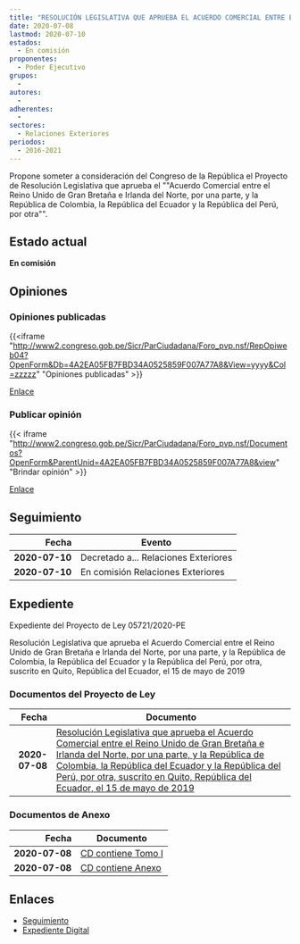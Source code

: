 ```yaml
---
title: "RESOLUCIÓN LEGISLATIVA QUE APRUEBA EL ACUERDO COMERCIAL ENTRE EL REINO UNIDO DE GRAN BRETAÑA E IRLANDA DEL NORTE, POR UNA PARTE, Y LA REPÚBLICA DE COLOMBIA, LA REPÚBLICA DEL ECUADOR Y LA REPÚBLICA DEL PERÚ, POR OTRA."
date: 2020-07-08
lastmod: 2020-07-10
estados: 
  - En comisión
proponentes: 
  - Poder Ejecutivo
grupos: 
  - 
autores: 
  - 
adherentes: 
  - 
sectores: 
  - Relaciones Exteriores
periodos: 
  - 2016-2021
---
```


Propone someter a consideración del Congreso de la República el Proyecto de Resolución Legislativa que aprueba el ""Acuerdo Comercial entre el Reino Unido de Gran Bretaña e Irlanda del Norte, por una parte, y la República de Colombia, la República del Ecuador y la República del Perú, por otra"".


## Estado actual

**En comisión**

## Opiniones

### Opiniones publicadas

{{<iframe "http://www2.congreso.gob.pe/Sicr/ParCiudadana/Foro_pvp.nsf/RepOpiweb04?OpenForm&Db=4A2EA05FB7FBD34A0525859F007A77A8&View=yyyy&Col=zzzzz" "Opiniones publicadas" >}}

[Enlace](http://www2.congreso.gob.pe/Sicr/ParCiudadana/Foro_pvp.nsf/RepOpiweb04?OpenForm&Db=4A2EA05FB7FBD34A0525859F007A77A8&View=yyyy&Col=zzzzz)
### Publicar opinión

{{< iframe "http://www2.congreso.gob.pe/Sicr/ParCiudadana/Foro_pvp.nsf/Documentos?OpenForm&ParentUnid=4A2EA05FB7FBD34A0525859F007A77A8&view" "Brindar opinión" >}}

[Enlace](http://www2.congreso.gob.pe/Sicr/ParCiudadana/Foro_pvp.nsf/Documentos?OpenForm&ParentUnid=4A2EA05FB7FBD34A0525859F007A77A8&view)

## Seguimiento

| Fecha | Evento |
|------:|--------|
| **2020-07-10** | Decretado a... Relaciones Exteriores|
| **2020-07-10** | En comisión Relaciones Exteriores|


## Expediente

Expediente del Proyecto de Ley 05721/2020-PE

Resolución Legislativa que aprueba el Acuerdo Comercial entre el Reino Unido de Gran Bretaña e Irlanda del Norte, por una parte, y la República de Colombia, la República del Ecuador y la República del Perú, por otra, suscrito en Quito, República del Ecuador, el 15 de mayo de 2019


### Documentos del Proyecto de Ley

| Fecha | Documento |
|------:|--------|
| **2020-07-08** | [Resolución Legislativa que aprueba el Acuerdo Comercial entre el Reino Unido de Gran Bretaña e Irlanda del Norte, por una parte, y la República de Colombia, la República del Ecuador y la República del Perú, por otra, suscrito en Quito, República del Ecuador, el 15 de mayo de 2019](http://www.leyes.congreso.gob.pe/Documentos/2016_2021/Proyectos_de_Ley_y_de_Resoluciones_Legislativas/PL05721_20200708.pdf) |

### Documentos de Anexo

| Fecha | Documento |
|------:|--------|
| **2020-07-08** | [CD contiene Tomo I](http://www.leyes.congreso.gob.pe/Documentos/2016_2021/Proyectos_de_Ley_y_de_Resoluciones_Legislativas/Anexos/TOMO-I-05721.pdf) |
| **2020-07-08** | [CD contiene Anexo](http://www.leyes.congreso.gob.pe/Documentos/2016_2021/Proyectos_de_Ley_y_de_Resoluciones_Legislativas/Anexos/ANEXO-05721.pdf) |

## Enlaces 

- [Seguimiento](http://www2.congreso.gob.pe/Sicr/TraDocEstProc/CLProLey2016.nsf/f7fff46988ca05b1052578e100829cc7/24f78ce4856b6f420525859f0076d1ad?OpenDocument)
- [Expediente Digital](http://www2.congreso.gob.pe/Sicr/TraDocEstProc/CLProLey2016.nsf/f7fff46988ca05b1052578e100829cc7/24f78ce4856b6f420525859f0076d1ad?OpenDocument&Click=05257FB7005EB655.eb71d0cf91d8294e05256cdf006b5706/$Body/0.1C6C)
